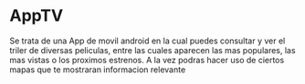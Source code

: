 # AppTV
Se trata de una App de movil android en la cual puedes consultar y ver el triler de diversas peliculas, entre las cuales aparecen
las mas populares, las mas vistas o los proximos estrenos.
A la vez podras hacer uso de ciertos mapas que te mostraran informacion relevante
